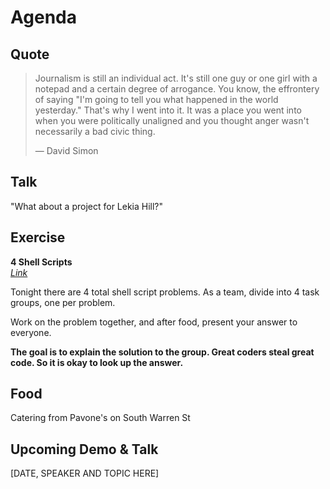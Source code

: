 # Agenda
## Quote
> Journalism is still an individual act. It's still one guy or one girl with a notepad and a certain degree of arrogance. You know, the effrontery of saying "I'm going to tell you what happened in the world yesterday." That's why I went into it. It was a place you went into when you were politically unaligned and you thought anger wasn't necessarily a bad civic thing.  
>
> ― David Simon

## Talk
"What about a project for Lekia Hill?"  

## Exercise
**4 Shell Scripts**  
_[Link](https://leetcode.com/problemset/shell/)_  
  
Tonight there are 4 total shell script problems. As a team, divide into 4 task groups, one per problem.  
  
Work on the problem together, and after food, present your answer to everyone.  
 
**The goal is to explain the solution to the group. Great coders steal great code. So it is okay to look up the answer.**

## Food
Catering from Pavone's on South Warren St

## Upcoming Demo & Talk
[DATE, SPEAKER AND TOPIC HERE]
